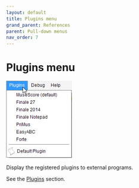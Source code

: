 ```yaml
---
layout: default
title: Plugins menu
grand_parent: References
parent: Pull-down menus
nav_order: 7
---
```

# Plugins menu

![](../assets/images/plugins_menu.png)

Display the registered plugins to external programs.

See the [Plugins](../advanced/plugins.md) section.
